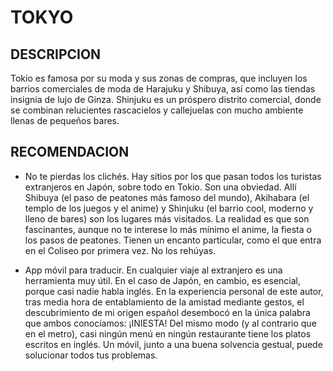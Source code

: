 # TOKYO

## DESCRIPCION
Tokio es famosa por su moda y sus zonas de compras, que incluyen los barrios comerciales de moda de Harajuku y Shibuya, así como las tiendas insignia de lujo de Ginza. Shinjuku es un próspero distrito comercial, donde se combinan relucientes rascacielos y callejuelas con mucho ambiente llenas de pequeños bares.

## RECOMENDACION 
- No te pierdas los clichés.  Hay sitios por los que pasan todos los turistas extranjeros en Japón, sobre todo en Tokio. Son una obviedad. Allí Shibuya (el paso de peatones más famoso del mundo), Akihabara (el templo de los juegos y el anime) y Shinjuku (el barrio cool, moderno y lleno de bares) son los lugares más visitados. La realidad es que son fascinantes, aunque no te interese lo más mínimo el anime, la fiesta o los pasos de peatones. Tienen un encanto particular, como el que entra en el Coliseo por primera vez. No los rehúyas.

- App móvil para traducir. En cualquier viaje al extranjero es una herramienta muy útil. En el caso de Japón, en cambio, es esencial, porque casi nadie habla inglés. En la experiencia personal de este autor, tras media hora de entablamiento de la amistad mediante gestos, el descubrimiento de mi origen español desembocó en la única palabra que ambos conocíamos: ¡INIESTA! Del mismo modo (y al contrario que en el metro), casi ningún menú en ningún restaurante tiene los platos escritos en inglés. Un móvil, junto a una buena solvencia gestual, puede solucionar todos tus problemas.